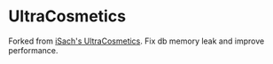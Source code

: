 # UltraCosmetics
Forked from [iSach's UltraCosmetics](https://github.com/iSach/UltraCosmetics). Fix db memory leak and improve performance.
